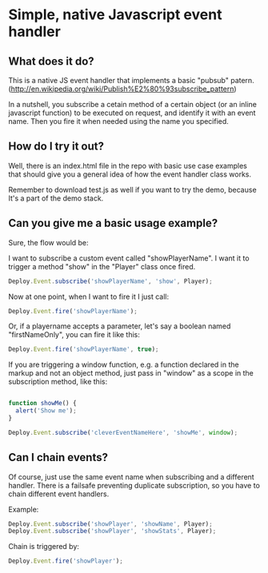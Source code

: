 Simple, native Javascript event handler
=============

What does it do?
-------------

This is a native JS event handler that implements a basic "pubsub" patern. (http://en.wikipedia.org/wiki/Publish%E2%80%93subscribe_pattern)

In a nutshell, you subscribe a cetain method of a certain object (or an inline javascript function) to be executed on request, and identify it with an event name. Then you fire it when needed using the name you specified.

How do I try it out?
-------------

Well, there is an index.html file in the repo with basic use case examples that should give you a general idea of how the event handler class works. 

Remember to download test.js as well if you want to try the demo, because It's a part of the demo stack.


Can you give me a basic usage example?
-------------

Sure, the flow would be:

I want to subscribe a custom event called "showPlayerName". I want it to trigger a method "show" in the "Player" class once fired.

```javascript
Deploy.Event.subscribe('showPlayerName', 'show', Player);
```

Now at one point, when I want to fire it I just call:

```javascript
Deploy.Event.fire('showPlayerName');
```

Or, if a playername accepts a parameter, let's say a boolean named "firstNameOnly", you can fire it like this:

```javascript
Deploy.Event.fire('showPlayerName', true);
```

If you are triggering a window function, e.g. a function declared in the markup and not an object method, just pass in "window" as a scope in the subscription method, like this:

```javascript

function showMe() {
  alert('Show me');
}

Deploy.Event.subscribe('cleverEventNameHere', 'showMe', window);
```


Can I chain events?
-------------

Of course, just use the same event name when subscribing and a different handler. There is a failsafe preventing duplicate subscription, so you have to chain different event handlers.

Example:

```javascript
Deploy.Event.subscribe('showPlayer', 'showName', Player);
Deploy.Event.subscribe('showPlayer', 'showStats', Player);
```

Chain is triggered by:

```javascript
Deploy.Event.fire('showPlayer');
```
